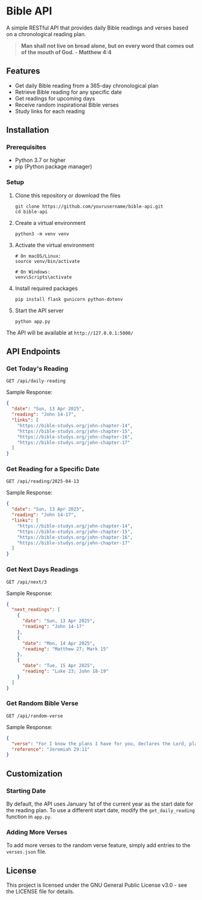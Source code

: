 <!-- > **Man shall not live on bread alone,
> but on every word that comes out of the mouth of God. - Mathew 4:4**

# Bible

This is a command line python script, i wrote back in 2019 to aid my daily reading of the Holy Bible.

The Holy Bible is not a single book. It a collection of books written at different time periods.

Reading the Bible cover to cover on your first attempt is sure to leave you confused.

> A 365 day chronological plan allows you to read the Bible in the order the events happened.

This script prints out the Bible reading for the day and has other helpful features. See [Usage](#usage) below.

Works on both Linux and Windows with Python3 installed.
Uses standard library, No dependencies.

The reading plan itself was picked up from [biblestudytools.com](https://www.biblestudytools.com/bible-reading-plan/chronological.html).

## Installation

**Supports Python version >= 3.7**

1. Clone or download the repo: `git clone https://github.com/BennyThadikaran/bible.git`
2. Open your terminal(Linux) or Powershell (Windows).
3. Navigate to the project folder
4. For Linux users, make the script executable with `chmod +x bible`
5. Execute script as `./bible`

## Usage

Start a new plan with `-s/--start` type 'y' when prompted.

```
$ ./bible -s
Start a new Bible plan.
Are you sure? (Y/N) y
Done.
         For I know the plans I have for you, declares the Lord,
         plans for welfare and not for evil,
         to give you a future and a hope.
                    - Jeremiah 29:11
```

Now `./bible` will print the reading for today.

```
$ ./bible
Sun, 19 Mar 2023: Genesis 1-3

```

To check next days reading, use the `-n/--next` option

```
$ ./bible -n
Sun 19 Mar 2023: Genesis 1-3 (Today)
Mon 20 Mar 2023: Genesis 4-7
```

You can also check next several days reading by providing a number like `-n 3`

```
$ ./bible --next 3
Sun 19 Mar 2023: Genesis 1-3 (Today)
Mon 20 Mar 2023: Genesis 4-7
Tue 21 Mar 2023: Genesis 8-11
Wed 22 Mar 2023: Job 1-5
```

Similarly you can check the previous day reading with `-p/--prev`

```
$ ./bible -p 2
Fri 17 Mar 2023: Job 17-20
Sat 18 Mar 2023: Job 21-23
Sun 19 Mar 2023: Job 24-28 (Today)
```

To get the reading for a specific date use the `-d/--date` option. Pass an ISO format date (YYYY-MM-DD)

```
$ ./bible -d 2013-3-14
Tue, 14 Mar 2023: Job 6-9

```

To see your reading progress, use `-stats`

```
$ ./bible -stats
9 days (2.47%) of plan completed.
```

Every once in a while, you might miss several days of reading.

Rather than catching up, you can just continue from the last reading date.

Use the `-c/--continue` passing an ISO format date (YYYY-MM-DD)
Type y after confirming the date and reading.

```
$ ./bible -c 2023-3-15
Continue reading from Wed Mar 15 2023: Job 10-13.
Confirm (Y/N) y
```

I like [bible-studys.org](https://bible-studys.org) for their explantations, commentary and historical context. So i added an option to print the website link for all readings.

Use `-l/--link` on its own or with the `--date` option

```
$ ./bible -l
Sun, 19 Mar 2023: Genesis 1-3

Study links
https://bible-studys.org/genesis-chapter-1
https://bible-studys.org/genesis-chapter-2
https://bible-studys.org/genesis-chapter-3

```

**Ofcourse, if you forget these commands, use the `--help` option to print all commands.**

Notice there are short options just like any linux terminal app.

```
$ ./bible -help
usage: bible [-h] [-l] [-stats] [-p [N] | -n [N] | -s | -c YYYY MM DD | -d YYYY MM DD]

Prints daily Bible reading using a Chronological 1 year plan

options:
  -h, --help            show this help message and exit
  -l, --links           Print study links
  -stats                Prints reading progress
  -p [N], --prev [N]    Print previous N days readings. N defaults to 1
  -n [N], --next [N]    Print next N days readings. N defaults to 1
  -s, --start           Create new plan
  -c YYYY MM DD, --continue YYYY MM DD
                        Continue reading from specified date
  -d YYYY MM DD, --date YYYY MM DD
                        Get reading for specified date

Be strong and courageous. Do not fear or be in dread of them, for it is the Lord your
God who goes with you. He will not leave you or forsake you. - Deuteronomy 31:6
```

**For convenience, I have included `bible-plan.pdf` that contains the entire 365 days plan** -->


# Bible API

A simple RESTful API that provides daily Bible readings and verses based on a chronological reading plan.

> **Man shall not live on bread alone,
> but on every word that comes out of the mouth of God. - Matthew 4:4**

## Features

- Get daily Bible reading from a 365-day chronological plan
- Retrieve Bible reading for any specific date
- Get readings for upcoming days
- Receive random inspirational Bible verses
- Study links for each reading

## Installation

### Prerequisites

- Python 3.7 or higher
- pip (Python package manager)

### Setup

1. Clone this repository or download the files
   ```
   git clone https://github.com/yourusername/bible-api.git
   cd bible-api
   ```

2. Create a virtual environment
   ```
   python3 -m venv venv
   ```

3. Activate the virtual environment
   ```
   # On macOS/Linux:
   source venv/bin/activate
   
   # On Windows:
   venv\Scripts\activate
   ```

4. Install required packages
   ```
   pip install flask gunicorn python-dotenv
   ```

5. Start the API server
   ```
   python app.py
   ```

The API will be available at `http://127.0.0.1:5000/`

## API Endpoints

### Get Today's Reading

```
GET /api/daily-reading
```

Sample Response:
```json
{
  "date": "Sun, 13 Apr 2025",
  "reading": "John 14-17",
  "links": [
    "https://bible-studys.org/john-chapter-14",
    "https://bible-studys.org/john-chapter-15",
    "https://bible-studys.org/john-chapter-16",
    "https://bible-studys.org/john-chapter-17"
  ]
}
```

### Get Reading for a Specific Date

```
GET /api/reading/2025-04-13
```

Sample Response:
```json
{
  "date": "Sun, 13 Apr 2025",
  "reading": "John 14-17",
  "links": [
    "https://bible-studys.org/john-chapter-14",
    "https://bible-studys.org/john-chapter-15",
    "https://bible-studys.org/john-chapter-16",
    "https://bible-studys.org/john-chapter-17"
  ]
}
```

### Get Next Days Readings

```
GET /api/next/3
```

Sample Response:
```json
{
  "next_readings": [
    {
      "date": "Sun, 13 Apr 2025",
      "reading": "John 14-17"
    },
    {
      "date": "Mon, 14 Apr 2025",
      "reading": "Matthew 27; Mark 15"
    },
    {
      "date": "Tue, 15 Apr 2025",
      "reading": "Luke 23; John 18-19"
    }
  ]
}
```

### Get Random Bible Verse

```
GET /api/random-verse
```

Sample Response:
```json
{
  "verse": "For I know the plans I have for you, declares the Lord, plans for welfare and not for evil, to give you a future and a hope.",
  "reference": "Jeremiah 29:11"
}
```

## Customization

### Starting Date

By default, the API uses January 1st of the current year as the start date for the reading plan. To use a different start date, modify the `get_daily_reading` function in `app.py`.

### Adding More Verses

To add more verses to the random verse feature, simply add entries to the `verses.json` file.

## License

This project is licensed under the GNU General Public License v3.0 - see the LICENSE file for details.